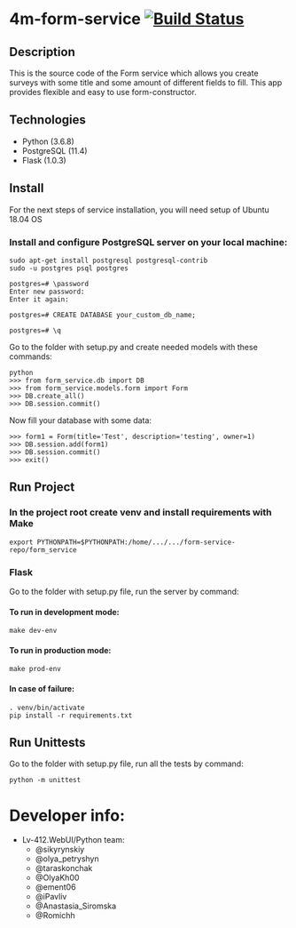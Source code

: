 # 4m-form-service  [![Build Status](https://travis-ci.org/lv-412-python/form-service-repo.svg?branch=develop)](https://travis-ci.org/lv-412-python/form-service-repo)

## Description
This is the source code of the Form service which allows you create surveys with some title and some amount of different fields to fill. This app provides flexible and easy to use form-constructor.

## Technologies
* Python (3.6.8)
* PostgreSQL (11.4)
* Flask (1.0.3)

## Install
For the next steps of service installation, you will need setup of Ubuntu 18.04 OS

### Install and configure PostgreSQL server on your local machine:
```
sudo apt-get install postgresql postgresql-contrib
sudo -u postgres psql postgres

postgres=# \password
Enter new password:
Enter it again:

postgres=# CREATE DATABASE your_custom_db_name;

postgres=# \q
```

Go to the folder with setup.py and create needed models with these commands:
```
python
>>> from form_service.db import DB
>>> from form_service.models.form import Form
>>> DB.create_all()
>>> DB.session.commit()
```
Now fill your database with some data:
```
>>> form1 = Form(title='Test', description='testing', owner=1)
>>> DB.session.add(form1)
>>> DB.session.commit()
>>> exit()
```

## Run Project
### In the project root create venv and install requirements with Make
```
export PYTHONPATH=$PYTHONPATH:/home/.../.../form-service-repo/form_service
```
### Flask
Go to the folder with setup.py file, run the server by command:
#### To run in development mode:
```
make dev-env
```
#### To run in production mode:
```
make prod-env
```
#### In case of failure:
```
. venv/bin/activate
pip install -r requirements.txt
```

## Run Unittests
Go to the folder with setup.py file, run all the tests by command:
```
python -m unittest
```

# Developer info:
  * Lv-412.WebUI/Python team:
    - @sikyrynskiy
    - @olya_petryshyn
    - @taraskonchak
    - @OlyaKh00
    - @ement06
    - @iPavliv
    - @Anastasia_Siromska
    - @Romichh
